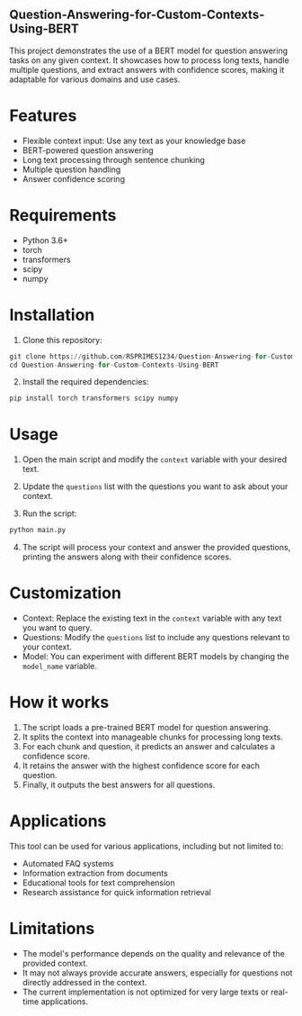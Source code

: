 ## Question-Answering-for-Custom-Contexts-Using-BERT  
This project demonstrates the use of a BERT model for question answering tasks on any given context. It showcases how to process long texts, handle multiple questions, and extract answers with confidence scores, making it adaptable for various domains and use cases.

# Features

- Flexible context input: Use any text as your knowledge base
- BERT-powered question answering
- Long text processing through sentence chunking
- Multiple question handling  
- Answer confidence scoring


# Requirements

- Python 3.6+  
- torch  
- transformers  
- scipy  
- numpy


# Installation

1. Clone this repository:
```python
git clone https://github.com/RSPRIMES1234/Question-Answering-for-Custom-Contexts-Using-BERT\
cd Question-Answering-for-Custom-Contexts-Using-BERT
```  
2. Install the required dependencies:
```python
pip install torch transformers scipy numpy
```
# Usage

1. Open the main script and modify the `context` variable with your desired text.  

2. Update the `questions` list with the questions you want to ask about your context.  

3. Run the script:
```python
python main.py
```

4. The script will process your context and answer the provided questions, printing the answers along with their confidence scores.


# Customization

- Context: Replace the existing text in the `context` variable with any text you want to query.
- Questions: Modify the `questions` list to include any questions relevant to your context.
- Model: You can experiment with different BERT models by changing the `model_name` variable.


# How it works

1. The script loads a pre-trained BERT model for question answering.  
2. It splits the context into manageable chunks for processing long texts.  
3. For each chunk and question, it predicts an answer and calculates a confidence score.  
4. It retains the answer with the highest confidence score for each question.  
5. Finally, it outputs the best answers for all questions.  


# Applications

This tool can be used for various applications, including but not limited to:
- Automated FAQ systems  
- Information extraction from documents  
- Educational tools for text comprehension  
- Research assistance for quick information retrieval


# Limitations

- The model's performance depends on the quality and relevance of the provided context.  
- It may not always provide accurate answers, especially for questions not directly addressed in the context.  
- The current implementation is not optimized for very large texts or real-time applications.  













